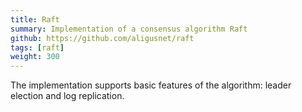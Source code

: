 ```yaml
---
title: Raft
summary: Implementation of a consensus algorithm Raft
github: https://github.com/aligusnet/raft
tags: [raft]
weight: 300
---
```

The implementation supports basic features of the algorithm: leader election and log replication.

